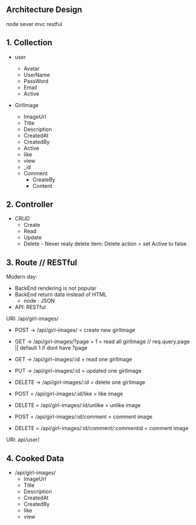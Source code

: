 ## Architecture Design

node sever
mvc
restful

## 1. Collection

- user
    - Avatar
    - UserName
    - PassWord
    - Email
    - Active

- GirlImage
    - ImageUrl
    - Title
    - Description
    - CreatedAt
    - CreatedBy
    - Active
    - like
    - view
    - _id
    - Comment
        - CreateBy
        - Content


## 2. Controller
- CRUD
    - Create
    - Read
    - Update
    - Delete - Never realy delete item: Delete action = set Active to false

## 3. Route // RESTful
Modern day:
 - BackEnd rendering is not popular
 - BackEnd return data instead of HTML
    - node : JSON
 - API: RESTful

 URI: /api/girl-images/
 - POST -> /api/girl-images/ = create new girlImage
 - GET -> /api/girl-images/?page = 1 = read all girlImage
 // req.query.page || default 1 if dont have ?page

 - GET -> /api/girl-images/:id = read one girlImage
 - PUT -> /api/girl-images/:id = updated one girlImage
 - DELETE -> /api/girl-images/:id = delete one girlImage

 - POST = /api/girl-images/:id/like = like image
 - DELETE = /api/girl-images/:id/unlike = unlike image

 - POST = /api/girl-images/:id/comment = comment image
 - DELETE = /api/girl-images/:id/comment/:commentid = comment image

 URI: api/user/

## 4. Cooked Data
 - /api/girl-images/
    - ImageUrl
    - Title
    - Description
    - CreatedAt
    - CreatedBy
    - like
    - view
